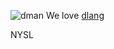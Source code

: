 ![dman](https://raw.githubusercontent.com/yutopp/dman_3d/master/dman_sample.png)
We love [dlang](http://dlang.org/overview.html)

NYSL
